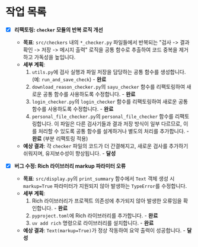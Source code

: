 # 작업 목록

- [x] **리팩토링: `checker` 모듈의 반복 로직 개선**
  - **목표**: `src/checkers` 내의 `*_checker.py` 파일들에서 반복되는 "검사 -> 결과 확인 -> 저장 -> 메시지 출력" 로직을 공통 함수로 추출하여 코드 중복을 제거하고 가독성을 높입니다.
  - **세부 계획**:
    1.  `utils.py`에 검사 실행과 파일 저장을 담당하는 공통 함수를 생성합니다. (예: `run_and_save_check`) - **완료**
    2.  `download_reason_checker.py`의 `sayu_checker` 함수를 리팩토링하여 새로운 공통 함수를 사용하도록 수정합니다. - **완료**
    3.  `login_checker.py`의 `login_checker` 함수를 리팩토링하여 새로운 공통 함수를 사용하도록 수정합니다. - **완료**
    4.  `personal_file_checker.py`의 `personal_file_checker` 함수를 리팩토링합니다. 이 파일은 다른 검사기들과 결과 저장 방식이 일부 다르므로, 이를 처리할 수 있도록 공통 함수를 설계하거나 별도의 처리를 추가합니다. - **완료** (부분 리팩토링 적용)
  - **예상 결과**: 각 `checker` 파일의 코드가 더 간결해지고, 새로운 검사를 추가하기 쉬워지며, 유지보수성이 향상됩니다. - **달성**

- [x] **버그 수정: Rich 라이브러리 markup 파라미터 오류**
  - **목표**: `src/display.py`의 `print_summary` 함수에서 `Text` 객체 생성 시 `markup=True` 파라미터가 지원되지 않아 발생하는 `TypeError`를 수정합니다.
  - **세부 계획**:
    1. Rich 라이브러리가 프로젝트 의존성에 추가되지 않아 발생한 오류임을 확인합니다. - **완료**
    2. `pyproject.toml`에 Rich 라이브러리를 추가합니다. - **완료**
    3. `uv add rich` 명령으로 라이브러리를 설치합니다. - **완료**
  - **예상 결과**: `Text(markup=True)`가 정상 작동하여 요약 출력이 성공합니다. - **달성**
